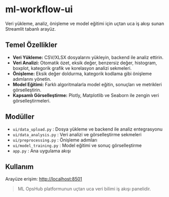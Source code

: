 # ml-workflow-ui

Veri yükleme, analiz, önişleme ve model eğitimi için uçtan uca iş akışı sunan Streamlit tabanlı arayüz.

## Temel Özellikler
- **Veri Yükleme:** CSV/XLSX dosyalarını yükleyin, backend ile analiz ettirin.
- **Veri Analizi:** Otomatik özet, eksik değer, benzersiz değer, histogram, boxplot, kategorik grafik ve korelasyon analizi sekmeleri.
- **Önişleme:** Eksik değer doldurma, kategorik kodlama gibi önişleme adımlarını yönetin.
- **Model Eğitimi:** Farklı algoritmalarla model eğitin, sonuçları ve metrikleri görselleştirin.
- **Kapsamlı Görselleştirme:** Plotly, Matplotlib ve Seaborn ile zengin veri görselleştirmeleri.

## Modüller
- `ui/data_upload.py` : Dosya yükleme ve backend ile analiz entegrasyonu
- `ui/data_analysis.py` : Veri analizi ve görselleştirme sekmeleri
- `ui/preprocessing.py` : Önişleme adımları
- `ui/model_training.py` : Model eğitimi ve sonuç görselleştirme
- `app.py` : Ana uygulama akışı

## Kullanım
Arayüze erişim: [http://localhost:8501](http://localhost:8501)

> ML OpsHub platformunun uçtan uca veri bilimi iş akışı panelidir. 